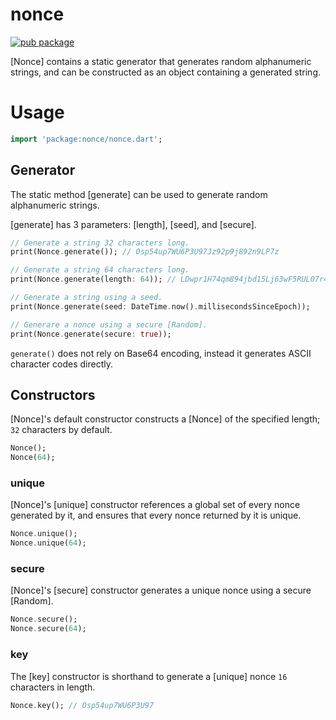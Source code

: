 # nonce

[![pub package](https://img.shields.io/pub/v/nonce.svg)](https://pub.dartlang.org/packages/nonce)

[Nonce] contains a static generator that generates random alphanumeric strings,
and can be constructed as an object containing a generated string.

# Usage

```dart
import 'package:nonce/nonce.dart';
```

## Generator

The static method [generate] can be used to generate random alphanumeric strings.

[generate] has 3 parameters: [length], [seed], and [secure].

```dart
// Generate a string 32 characters long.
print(Nonce.generate()); // Osp54up7WU6P3U97Jz92p9j892n9LP7z

// Generate a string 64 characters long.
print(Nonce.generate(length: 64)); // LDwpr1H74qm894jbd15Lj63wF5RUL07r4L9XOY7zVMz7fLbBCXa68Y6oPw0N9XgV

// Generate a string using a seed.
print(Nonce.generate(seed: DateTime.now().millisecondsSinceEpoch));

// Generare a nonce using a secure [Random].
print(Nonce.generate(secure: true));
```

`generate()` does not rely on Base64 encoding, instead it generates ASCII character codes directly.

## Constructors

[Nonce]'s default constructor constructs a [Nonce] of the specified length; `32` characters by default.

```dart
Nonce();
Nonce(64);
```

### unique

[Nonce]'s [unique] constructor references a global set of every nonce
generated by it, and ensures that every nonce returned by it is unique.

```dart
Nonce.unique();
Nonce.unique(64);
```

### secure

[Nonce]'s [secure] constructor generates a unique nonce using a secure [Random].

```dart
Nonce.secure();
Nonce.secure(64);
```

### key

The [key] constructor is shorthand to generate a [unique] nonce `16` characters
in length.


```dart
Nonce.key(); // Osp54up7WU6P3U97
```
